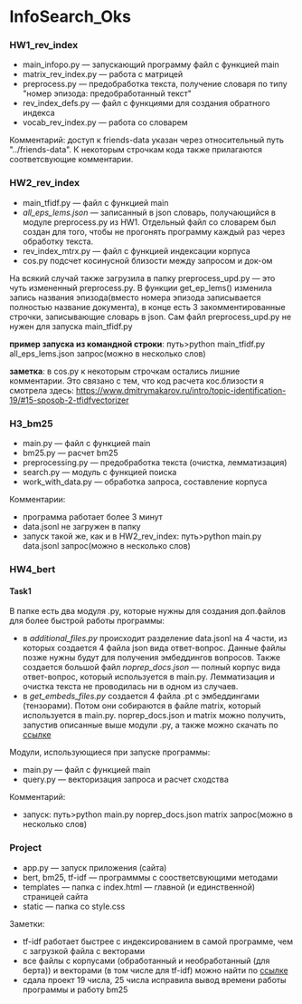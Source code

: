 # InfoSearch_Oks

### HW1_rev_index

- main_infopo.py — запускающий программу файл с функцией main
- matrix_rev_index.py — работа с матрицей
- preprocess.py — предобработка текста, получение словаря по типу "номер эпизода: предобработанный текст"
- rev_index_defs.py — файл с функциями для создания обратного индекса
- vocab_rev_index.py — работа со словарем


Комментарий: доступ к friends-data указан через относительный путь "../friends-data". К некоторым строчкам кода также прилагаются соответсвующие комментарии.

### HW2_rev_index

- main_tfidf.py — файл с функцией main
- *all_eps_lems.json* — записанный в json словарь, получающийся в модуле preprocess.py из HW1. Отдельный файл со словарем был создан для того, чтобы не прогонять программу каждый раз через обработку текста.
- rev_index_mtrx.py — файл с функцией индексации корпуса
- cos.py подсчет косинусной близости между запросом и док-ом


На всякий случай также загрузила в папку preprocess_upd.py — это чуть измененный preprocess.py. В функции get_ep_lems() изменила запись названия эпизода(вместо номера эпизода записывается полностью название документа), в конце есть 3 закомментированные строчки, записывающие словарь в json. Сам файл preprocess_upd.py не нужен для запуска main_tfidf.py

**пример запуска из командной строки**: путь>python main_tfidf.py all_eps_lems.json запрос(можно в несколько слов)

**заметка**: в cos.py к некоторым строчкам остались лишние комментарии. Это связано с тем, что код расчета кос.близости я смотрела здесь: https://www.dmitrymakarov.ru/intro/topic-identification-19/#15-sposob-2-tfidfvectorizer

### H3_bm25

- main.py — файл с функцией main
- bm25.py — расчет bm25
- preprocessing.py — предобработка текста (очистка, лемматизация)
- search.py — модуль с функцией поиска
- work_with_data.py — обработка запроса, составление корпуса

Комментарии:

- программа работает более 3 минут
- data.jsonl не загружен в папку
- запуск такой же, как и в HW2_rev_index: путь>python main.py data.jsonl запрос(можно в несколько слов) 


### HW4_bert

#### Task1
В папке есть два модуля .py, которые нужны для создания доп.файлов для более быстрой работы программы:

- в *additional_files.py* происходит разделение data.jsonl на 4 части, из которых создается 4 файла json вида ответ-вопрос. Данные файлы позже нужны будут для получения эмбеддингов вопросов. Также создается большой файл *noprep_docs.json* — полный корпус вида ответ-вопрос, который используется в main.py. Лемматизация и очистка текста не проводилась ни в одном из случаев.
- в *get_embeds_files.py* создается 4 файла .pt с эмбеддингами (тензорами). Потом они собираются в файле matrix, который используется в main.py. 
noprep_docs.json и matrix можно получить, запустив описанные выше модули .py, а также можно скачать по [ссылке](https://drive.google.com/drive/folders/1Q4SPDF_qPxoAfiO-IkY89Y4m_PAYRw9N?usp=sharing)

Модули, использующиеся при запуске программы:
- main.py — файл с функцией main
- query.py — векторизация запроса и расчет сходства

Комментарий:
- запуск: путь>python main.py noprep_docs.json matrix запрос(можно в несколько слов)

### Project

- app.py — запуск приложения (сайта)
- bert, bm25, tf-idf — программмы с соостветсвующими методами
- templates — папка с index.html — главной (и единственной) страницей сайта
- static — папка со style.css

Заметки:
- tf-idf работает быстрее с индексированием в самой программе, чем с загрузкой файла с векторами
- все файлы с корпусами (обработанный и необработанный (для берта)) и векторами (в том числе для tf-idf) можно найти по [ссылке](https://drive.google.com/drive/u/0/folders/1e0Ot-ceywJHJPQRZPZYM55iBrAiv_l76) 
- сдала проект 19 числа, 25 числа исправила вывод времени работы программы и работу bm25
